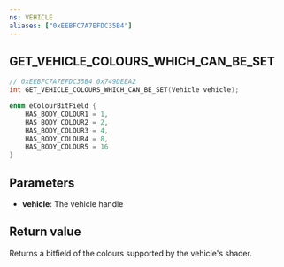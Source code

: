 ```yaml
---
ns: VEHICLE
aliases: ["0xEEBFC7A7EFDC35B4"]
---
```

## GET_VEHICLE_COLOURS_WHICH_CAN_BE_SET

```c
// 0xEEBFC7A7EFDC35B4 0x749DEEA2
int GET_VEHICLE_COLOURS_WHICH_CAN_BE_SET(Vehicle vehicle);
```

```cpp
enum eColourBitField {
    HAS_BODY_COLOUR1 = 1,
    HAS_BODY_COLOUR2 = 2,
    HAS_BODY_COLOUR3 = 4,
    HAS_BODY_COLOUR4 = 8,
    HAS_BODY_COLOUR5 = 16
}
```

## Parameters
* **vehicle**: The vehicle handle

## Return value
Returns a bitfield of the colours supported by the vehicle's shader.